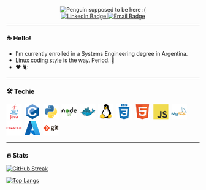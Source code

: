 
<div id="header" align="center">
  <img src="https://media.giphy.com/media/CuuSHzuc0O166MRfjt/giphy.gif?cid=ecf05e47wn5gdzjmo2k8ufryf58ppeeh0u6gmjl4txhzuquz&ep=v1_gifs_search&rid=giphy.gif&ct=g" width="200" alt="Penguin supposed to be here :("/>

  <div id="badges">
    <a href="https://www.linkedin.com/in/santiago-ezequiel-hamamura-4ba9721b7/?trk=opento_sprofile_topcard">
      <img src="https://img.shields.io/badge/LinkedIn-blue?style=for-the-badge&logo=linkedin&logoColor=white" alt="LinkedIn Badge"/>
    </a>
    <a href="https://mail.google.com/mail/?view=cm&fs=1&to=sehamamura@gmail.com" target="_blank">
      <img src="https://img.shields.io/badge/GMail-D14836?style=for-the-badge&logo=gmail&logoColor=white" alt="Email Badge"/>
    </a>
  </div>
  
</div>

---



### :coffee: Hello!
- I'm currently enrolled in a Systems Engineering degree in Argentina.
- [Linux coding style](https://www.kernel.org/doc/html/v4.10/process/coding-style.html) is the way. Period. :pray:
- :heart: 🐈: 

---

### :hammer_and_wrench: Techie
<div>
  <img src="https://github.com/devicons/devicon/blob/master/icons/java/java-original-wordmark.svg" title="Java" alt="Java" width="40" height="40"/>&nbsp;
  <img src="https://github.com/devicons/devicon/blob/master/icons/c/c-original.svg" title="C" alt="C" width="40" height="40"/>&nbsp;
  <img src="https://github.com/devicons/devicon/blob/master/icons/python/python-original.svg" title="Python"  alt="Python" width="40" height="40"/>&nbsp;
  <img src="https://github.com/devicons/devicon/blob/master/icons/nodejs/nodejs-original-wordmark.svg" title="NodeJS" alt="NodeJS" width="40" height="40"/>&nbsp;
  <img src="https://github.com/devicons/devicon/blob/master/icons/docker/docker-original.svg" title="Docker" alt="Docker" width="40" height="40"/>&nbsp;
  <img src="https://github.com/devicons/devicon/blob/master/icons/linux/linux-original.svg" title="Linux" alt="Linux" width="40" height="40"/>&nbsp;
  <img src="https://github.com/devicons/devicon/blob/master/icons/css3/css3-plain-wordmark.svg"  title="CSS3" alt="CSS" width="40" height="40"/>&nbsp;
  <img src="https://github.com/devicons/devicon/blob/master/icons/html5/html5-original.svg" title="HTML5" alt="HTML" width="40" height="40"/>&nbsp;
  <img src="https://github.com/devicons/devicon/blob/master/icons/javascript/javascript-original.svg" title="JavaScript" alt="JavaScript" width="40" height="40"/>&nbsp;
  <img src="https://github.com/devicons/devicon/blob/master/icons/mysql/mysql-original-wordmark.svg" title="MySQL"  alt="MySQL" width="40" height="40"/>&nbsp;
  <img src="https://github.com/devicons/devicon/blob/master/icons/oracle/oracle-original.svg" title="Oracle" alt="ORacle" width="40" height="40"/>&nbsp;
  <img src="https://github.com/devicons/devicon/blob/master/icons/azure/azure-original.svg" title="Azure" alt="Azure" width="40" height="40"/>&nbsp;
  <img src="https://github.com/devicons/devicon/blob/master/icons/git/git-original-wordmark.svg" title="Git" **alt="Git" width="40" height="40"/>
</div>

---

### :fire: Stats

[![GitHub Streak](http://github-readme-streak-stats.herokuapp.com?user=HamamuraS&theme=dark&background=000000)](https://git.io/streak-stats)

[![Top Langs](https://github-readme-stats.vercel.app/api/top-langs/?username=HamamuraS&layout=compact&theme=vision-friendly-dark)](https://github.com/anuraghazra/github-readme-stats)




